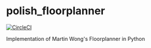 # polish_floorplanner

[![CircleCI](https://circleci.com/gh/stevenmburns/polish_floorplanner.svg?style=svg)](https://circleci.com/gh/stevenmburns/polish_floorplanner)

Implementation of Martin Wong's Floorplanner in Python
